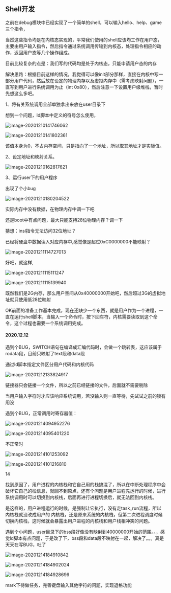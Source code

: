 ## Shell开发

之前在debug模块中已经实现了一个简单的shell，可以输入hello、help、game三个指令，

当然这些指令均是在内核态实现的，平常我们使用的shell应该均工作在用户态，主要由用户输入指令，然后指令通过系统调用传输到内核态，处理指令相应的动作，返回用户态等几个操作组成。

目前比较复杂的点是：我们写的代码均是处于内核态，只能申请用户态的内存

解决思路：根据目前这样的情况，我觉得可以像init部分那样，直接在内核中写一部分用户代码，然后放在设定的物理内存以及虚拟内存中（需考虑映射问题），一直写到用户进行系统调用为止（int 0x80），然后注意一下设置用户级堆栈，暂时先想这么多吧。

1、将有关系统调用全部单独拿出来放在user目录下

想到一个问题，ld脚本中定义的符号怎么使用，

![image-20201210141746062](shell开发.assets/image-20201210141746062.png)

![image-20201210141802361](shell开发.assets/image-20201210141802361.png)

该值本身为0，不占内存空间，只是指向了一个地址，所以取其地址才是实际值。

2、设定地址和映射关系。

![image-20201210162817621](shell开发.assets/image-20201210162817621.png)

3、运行user下的用户程序

出现了个小bug

![image-20201210180204522](shell开发.assets/image-20201210180204522.png)

实际内存中没有数据，在物理内存中调一下吧

还是boot中有点问题，最大只能支持28位物理内存？调一下

猜想：insl指令无法访问32位地址？

已经将硬盘中数据读入对应内存中,感觉像是超过0xC0000000不能映射？

![image-20201211114727013](shell开发.assets/image-20201211114727013.png)

好吧，就这样,

![image-20201211115111247](shell开发.assets/image-20201211115111247.png)

![image-20201211115139940](shell开发.assets/image-20201211115139940.png)

既然我们是2G内存，那么用户空间从0x40000000开始吧，然后超过3G的虚拟地址就只使用低28位映射



OK前面的准备工作基本完成，现在还缺少一个东西，就是用户作为一个进程，一直在运行shell脚本，当输入一个命令时，按下回车符，内核需要读取到这个命令，这个过程也需要一个系统调用完成。

#### 2020.12.12

遇到个BUG，SWITCH语句在编译成汇编代码时，会做一个跳转表，这应该属于rodata段，目前只映射了text段和data段

通过ld脚本指定文件区分用户代码和内核代码

![image-20201212133824917](shell开发.assets/image-20201212133824917.png)

链接器只会链接一个文件，所以之前已经链接的文件，后面就不需要剔除





当用户输入字符时才应该响应系统调用，若没输入则一直等待，先试试之前的锁有用没

遇到个BUG，正常调用时寄存器值：

![image-20201214094952276](shell开发.assets/image-20201214094952276.png)

![image-20201214095401220](shell开发.assets/image-20201214095401220.png)

不正常时

![image-20201214101253092](shell开发.assets/image-20201214101253092.png)

![image-20201214101216810](shell开发.assets/image-20201214101216810.png)

14

找到原因了，用户进程的内核栈和它自己用的栈搞混了，所以在中断处理程序中会破坏它自己的栈信息，就回不到原点，还有个问题是用户进程先运行的时候，进行系统调用时可以切换到内核栈，后面再进行进程切换后，就无法回到内核栈。

是这样的，用户进程运行的时候，是强制让它执行，没有走task_run流程，所以内核栈就没改成用户的 内核栈，还是原来系统的内核栈，但第二次进程调度时候切换内核栈，这时候就会暴露出用户进程的内核栈和用户栈相冲突的问题。



遇到个小问题，user目录下的bss段好像没有映射到40000000开始的范围。。，感觉ld脚本有点问题，于是改了下，bss段和data段不映射在一起，解决了。。。真是天天在写BUG，吐了

![image-20201214184910842](shell开发.assets/image-20201214184910842.png)

![image-20201214184902024](shell开发.assets/image-20201214184902024.png)

![image-20201214184928696](shell开发.assets/image-20201214184928696.png)



mark下待做任务，完善键盘输入其他字符的问题，实现退格功能